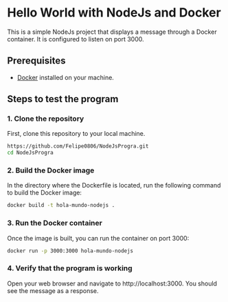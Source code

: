 # Hello World with NodeJs and Docker

This is a simple NodeJs project that displays a message through a Docker container. It is configured to listen on port 3000.

## Prerequisites

- [Docker](https://www.docker.com/) installed on your machine.

## Steps to test the program

### 1. Clone the repository
First, clone this repository to your local machine.

```bash
https://github.com/Felipe0806/NodeJsProgra.git
cd NodeJsProgra
```

### 2. Build the Docker image
In the directory where the Dockerfile is located, run the following command to build the Docker image:

```bash
docker build -t hola-mundo-nodejs .
```

### 3. Run the Docker container
Once the image is built, you can run the container on port 3000:

```bash
docker run -p 3000:3000 hola-mundo-nodejs
```

### 4. Verify that the program is working
Open your web browser and navigate to http://localhost:3000. You should see the message as a response.
